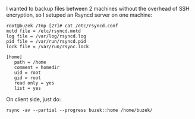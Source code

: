 I wanted to backup files between 2 machines without the overhead of SSH encryption, so I setuped an Rsyncd server on one machine:


    root@buzek /tmp [27]# cat /etc/rsyncd.conf 
    motd file = /etc/rsyncd.motd
    log file = /var/log/rsyncd.log
    pid file = /var/run/rsyncd.pid
    lock file = /var/run/rsync.lock
    
    [home]
       path = /home
       comment = homedir
       uid = root
       gid = root
       read only = yes
       list = yes


On client side, just do:


    rsync -av --partial --progress buzek::home /home/buzek/

